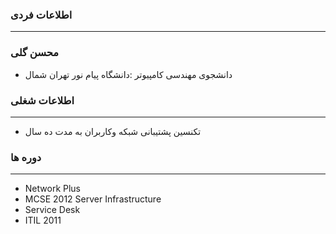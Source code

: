 ### اطلاعات فردی 
---
### محسن گلی
+ دانشجوی مهندسی کامپیوتر :دانشگاه پیام نور تهران شمال

### اطلاعات شغلی
---
+ تکنسین پشتیبانی شبکه وکاربران به مدت ده سال 

### دوره ها
---
+ Network Plus
+ MCSE 2012 Server Infrastructure 
+ Service Desk 
+ ITIL 2011



